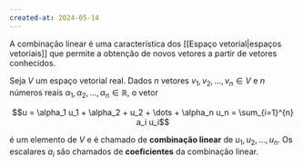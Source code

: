 ```yaml
---
created-at: 2024-05-14
---
```


A combinação linear é uma característica dos [[Espaço vetorial|espaços vetoriais]] que permite a obtenção de novos vetores a partir de vetores conhecidos.

Seja $V$ um espaço vetorial real. Dados $n$ vetores $v_1, v_2, \dots, v_n \in V$ e $n$ números reais $\alpha_1, \alpha_2, \dots, \alpha_n \in \mathbb{R}$, o vetor

$$u = \alpha_1 u_1 + \alpha_2 + u_2 + \dots + \alpha_n u_n = \sum_{i=1}^{n} a_i u_i$$

é um elemento de $V$ e é chamado de **combinação linear** de $u_1, u_2, \dots, u_n$. Os escalares $a_i$ são chamados de **coeficientes** da combinação linear.
